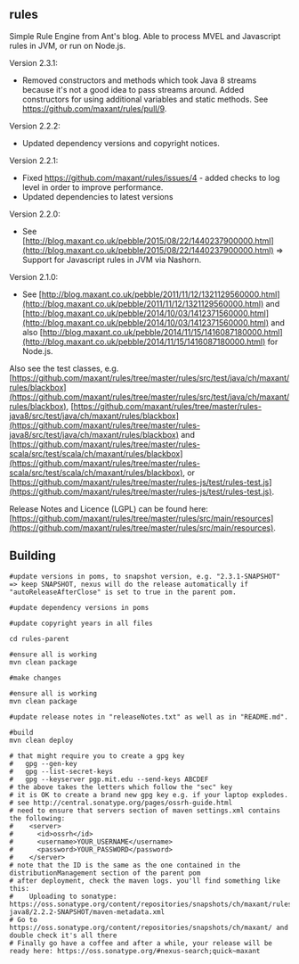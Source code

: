 ## rules

Simple Rule Engine from Ant's blog. Able to process MVEL and Javascript rules in JVM, or run on Node.js.

Version 2.3.1:
- Removed constructors and methods which took Java 8 streams because it's not a good idea to pass streams around. Added constructors for using additional variables and static methods. See https://github.com/maxant/rules/pull/9.

Version 2.2.2:
- Updated dependency versions and copyright notices.

Version 2.2.1:
- Fixed https://github.com/maxant/rules/issues/4 - added checks to log level in order to improve performance.
- Updated dependencies to latest versions

Version 2.2.0:
- See [http://blog.maxant.co.uk/pebble/2015/08/22/1440237900000.html](http://blog.maxant.co.uk/pebble/2015/08/22/1440237900000.html) => Support for Javascript rules in JVM via Nashorn.

Version 2.1.0:
- See [http://blog.maxant.co.uk/pebble/2011/11/12/1321129560000.html](http://blog.maxant.co.uk/pebble/2011/11/12/1321129560000.html) and 
 [http://blog.maxant.co.uk/pebble/2014/10/03/1412371560000.html](http://blog.maxant.co.uk/pebble/2014/10/03/1412371560000.html) and also 
[http://blog.maxant.co.uk/pebble/2014/11/15/1416087180000.html](http://blog.maxant.co.uk/pebble/2014/11/15/1416087180000.html) for Node.js.

Also see the test classes, e.g. [https://github.com/maxant/rules/tree/master/rules/src/test/java/ch/maxant/rules/blackbox](https://github.com/maxant/rules/tree/master/rules/src/test/java/ch/maxant/rules/blackbox), [https://github.com/maxant/rules/tree/master/rules-java8/src/test/java/ch/maxant/rules/blackbox](https://github.com/maxant/rules/tree/master/rules-java8/src/test/java/ch/maxant/rules/blackbox) and [https://github.com/maxant/rules/tree/master/rules-scala/src/test/scala/ch/maxant/rules/blackbox](https://github.com/maxant/rules/tree/master/rules-scala/src/test/scala/ch/maxant/rules/blackbox), or [https://github.com/maxant/rules/tree/master/rules-js/test/rules-test.js](https://github.com/maxant/rules/tree/master/rules-js/test/rules-test.js).

Release Notes and Licence (LGPL) can be found here: [https://github.com/maxant/rules/tree/master/rules/src/main/resources](https://github.com/maxant/rules/tree/master/rules/src/main/resources).

## Building

    #update versions in poms, to snapshot version, e.g. "2.3.1-SNAPSHOT" => keep SNAPSHOT, nexus will do the release automatically if "autoReleaseAfterClose" is set to true in the parent pom.

    #update dependency versions in poms

    #update copyright years in all files

    cd rules-parent

    #ensure all is working
    mvn clean package

    #make changes

    #ensure all is working
    mvn clean package

    #update release notes in "releaseNotes.txt" as well as in "README.md".

    #build
    mvn clean deploy

    # that might require you to create a gpg key
    #   gpg --gen-key
    #   gpg --list-secret-keys
    #   gpg --keyserver pgp.mit.edu --send-keys ABCDEF
    # the above takes the letters which follow the "sec" key
    # it is OK to create a brand new gpg key e.g. if your laptop explodes.
    # see http://central.sonatype.org/pages/ossrh-guide.html
    # need to ensure that servers section of maven settings.xml contains the following:
    #    <server>
    #      <id>ossrh</id>
    #      <username>YOUR_USERNAME</username>
    #      <password>YOUR_PASSWORD</password>
    #    </server>
    # note that the ID is the same as the one contained in the distributionManagement section of the parent pom
    # after deployment, check the maven logs. you'll find something like this:
    #    Uploading to sonatype: https://oss.sonatype.org/content/repositories/snapshots/ch/maxant/rules-java8/2.2.2-SNAPSHOT/maven-metadata.xml
    # Go to https://oss.sonatype.org/content/repositories/snapshots/ch/maxant/ and double check it's all there
    # Finally go have a coffee and after a while, your release will be ready here: https://oss.sonatype.org/#nexus-search;quick~maxant
